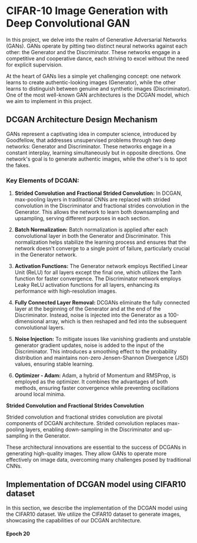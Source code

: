 
# CIFAR-10 Image Generation with Deep Convolutional GAN

In this project, we delve into the realm of Generative Adversarial Networks (GANs). GANs operate by pitting two distinct neural networks against each other: the Generator and the Discriminator. These networks engage in a competitive and cooperative dance, each striving to excel without the need for explicit supervision.

At the heart of GANs lies a simple yet challenging concept: one network learns to create authentic-looking images (Generator), while the other learns to distinguish between genuine and synthetic images (Discriminator). One of the most well-known GAN architectures is the DCGAN model, which we aim to implement in this project.

## DCGAN Architecture Design Mechanism

GANs represent a captivating idea in computer science, introduced by Goodfellow, that addresses unsupervised problems through two deep networks: Generator and Discriminator. These networks engage in a constant interplay, learning simultaneously but in opposite directions. One network's goal is to generate authentic images, while the other's is to spot the fakes.

### Key Elements of DCGAN:

1. **Strided Convolution and Fractional Strided Convolution:** In DCGAN, max-pooling layers in traditional CNNs are replaced with strided convolution in the Discriminator and fractional strides convolution in the Generator. This allows the network to learn both downsampling and upsampling, serving different purposes in each section.

2. **Batch Normalization:** Batch normalization is applied after each convolutional layer in both the Generator and Discriminator. This normalization helps stabilize the learning process and ensures that the network doesn't converge to a single point of failure, particularly crucial in the Generator network.

3. **Activation Functions:** The Generator network employs Rectified Linear Unit (ReLU) for all layers except the final one, which utilizes the Tanh function for faster convergence. The Discriminator network employs Leaky ReLU activation functions for all layers, enhancing its performance with high-resolution images.

4. **Fully Connected Layer Removal:** DCGANs eliminate the fully connected layer at the beginning of the Generator and at the end of the Discriminator. Instead, noise is injected into the Generator as a 100-dimensional array, which is then reshaped and fed into the subsequent convolutional layers.

5. **Noise Injection:** To mitigate issues like vanishing gradients and unstable generator gradient updates, noise is added to the input of the Discriminator. This introduces a smoothing effect to the probability distribution and maintains non-zero Jensen-Shannon Divergence (JSD) values, ensuring stable learning.

6. **Optimizer - Adam:** Adam, a hybrid of Momentum and RMSProp, is employed as the optimizer. It combines the advantages of both methods, ensuring faster convergence while preventing oscillations around local minima.

**Strided Convolution and Fractional Strides Convolution**

Strided convolution and fractional strides convolution are pivotal components of DCGAN architecture. Strided convolution replaces max-pooling layers, enabling down-sampling in the Discriminator and up-sampling in the Generator.

These architectural innovations are essential to the success of DCGANs in generating high-quality images. They allow GANs to operate more effectively on image data, overcoming many challenges posed by traditional CNNs.

## Implementation of DCGAN model using CIFAR10 dataset

In this section, we describe the implementation of the DCGAN model using the CIFAR10 dataset. We utilize the CIFAR10 dataset to generate images, showcasing the capabilities of our DCGAN architecture.

#### Epoch 20 


